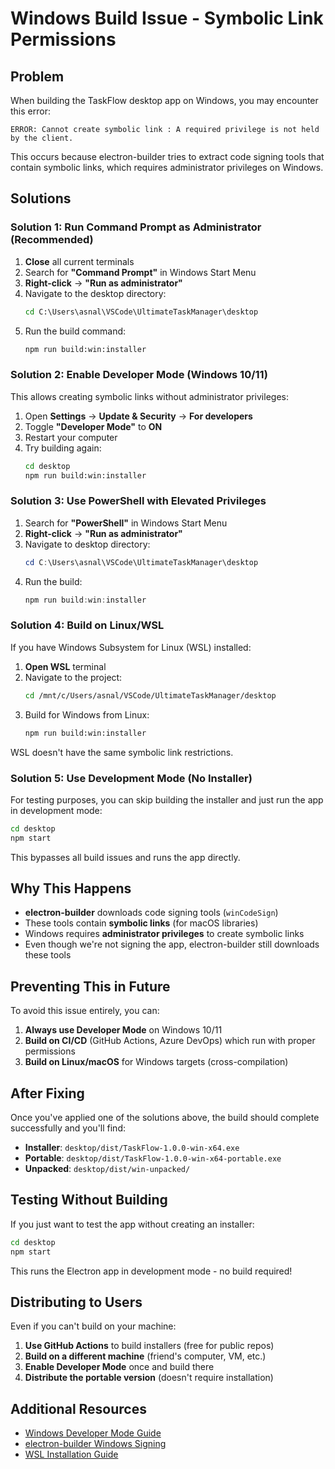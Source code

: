 # Windows Build Issue - Symbolic Link Permissions

## Problem

When building the TaskFlow desktop app on Windows, you may encounter this error:

```
ERROR: Cannot create symbolic link : A required privilege is not held by the client.
```

This occurs because electron-builder tries to extract code signing tools that contain symbolic links, which requires administrator privileges on Windows.

## Solutions

### Solution 1: Run Command Prompt as Administrator (Recommended)

1. **Close** all current terminals
2. Search for **"Command Prompt"** in Windows Start Menu
3. **Right-click** → **"Run as administrator"**
4. Navigate to the desktop directory:
   ```cmd
   cd C:\Users\asnal\VSCode\UltimateTaskManager\desktop
   ```
5. Run the build command:
   ```cmd
   npm run build:win:installer
   ```

### Solution 2: Enable Developer Mode (Windows 10/11)

This allows creating symbolic links without administrator privileges:

1. Open **Settings** → **Update & Security** → **For developers**
2. Toggle **"Developer Mode"** to **ON**
3. Restart your computer
4. Try building again:
   ```cmd
   cd desktop
   npm run build:win:installer
   ```

### Solution 3: Use PowerShell with Elevated Privileges

1. Search for **"PowerShell"** in Windows Start Menu
2. **Right-click** → **"Run as administrator"**
3. Navigate to desktop directory:
   ```powershell
   cd C:\Users\asnal\VSCode\UltimateTaskManager\desktop
   ```
4. Run the build:
   ```powershell
   npm run build:win:installer
   ```

### Solution 4: Build on Linux/WSL

If you have Windows Subsystem for Linux (WSL) installed:

1. **Open WSL** terminal
2. Navigate to the project:
   ```bash
   cd /mnt/c/Users/asnal/VSCode/UltimateTaskManager/desktop
   ```
3. Build for Windows from Linux:
   ```bash
   npm run build:win:installer
   ```

WSL doesn't have the same symbolic link restrictions.

### Solution 5: Use Development Mode (No Installer)

For testing purposes, you can skip building the installer and just run the app in development mode:

```cmd
cd desktop
npm start
```

This bypasses all build issues and runs the app directly.

## Why This Happens

- **electron-builder** downloads code signing tools (`winCodeSign`)
- These tools contain **symbolic links** (for macOS libraries)
- Windows requires **administrator privileges** to create symbolic links
- Even though we're not signing the app, electron-builder still downloads these tools

## Preventing This in Future

To avoid this issue entirely, you can:

1. **Always use Developer Mode** on Windows 10/11
2. **Build on CI/CD** (GitHub Actions, Azure DevOps) which run with proper permissions
3. **Build on Linux/macOS** for Windows targets (cross-compilation)

## After Fixing

Once you've applied one of the solutions above, the build should complete successfully and you'll find:

- **Installer**: `desktop/dist/TaskFlow-1.0.0-win-x64.exe`
- **Portable**: `desktop/dist/TaskFlow-1.0.0-win-x64-portable.exe`
- **Unpacked**: `desktop/dist/win-unpacked/`

## Testing Without Building

If you just want to test the app without creating an installer:

```cmd
cd desktop
npm start
```

This runs the Electron app in development mode - no build required!

## Distributing to Users

Even if you can't build on your machine:

1. **Use GitHub Actions** to build installers (free for public repos)
2. **Build on a different machine** (friend's computer, VM, etc.)
3. **Enable Developer Mode** once and build there
4. **Distribute the portable version** (doesn't require installation)

## Additional Resources

- [Windows Developer Mode Guide](https://learn.microsoft.com/en-us/windows/apps/get-started/enable-your-device-for-development)
- [electron-builder Windows Signing](https://www.electron.build/code-signing#windows)
- [WSL Installation Guide](https://learn.microsoft.com/en-us/windows/wsl/install)
